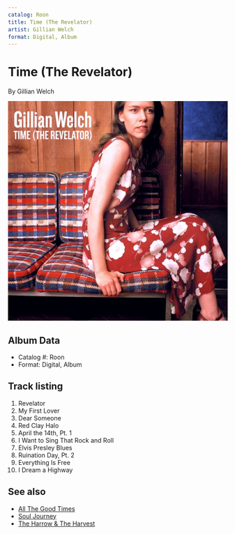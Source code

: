 ```yaml
---
catalog: Roon
title: Time (The Revelator)
artist: Gillian Welch
format: Digital, Album
---
```


# Time (The Revelator)

By Gillian Welch

![](../../assets/albumcovers/Gillian_Welch-Time_The_Revelator.png)

## Album Data

- Catalog #: Roon
- Format: Digital, Album


## Track listing


1. Revelator
2. My First Lover
3. Dear Someone
4. Red Clay Halo
5. April the 14th, Pt. 1
6. I Want to Sing That Rock and Roll
7. Elvis Presley Blues
8. Ruination Day, Pt. 2
9. Everything Is Free
10. I Dream a Highway


## See also

- [All The Good Times](All_The_Good_Times.md)
- [Soul Journey](Soul_Journey.md)
- [The Harrow & The Harvest](The_Harrow_and_The_Harvest.md)
